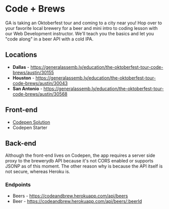 # Code + Brews

GA is taking an Oktoberfest tour and coming to a city near you! Hop over to your favorite local brewery for a beer and mini intro to coding lesson with our Web Development instructor. We'll teach you the basics and let you "code along" in a beer API with a cold IPA. 

## Locations 

* **Dallas** - https://generalassemb.ly/education/the-oktoberfest-tour-code-brews/austin/30155
* **Houston** - https://generalassemb.ly/education/the-oktoberfest-tour-code-brews/austin/30043
* **San Antonio** - https://generalassemb.ly/education/the-oktoberfest-tour-code-brews/austin/30568

## Front-end

* [Codepen Solution](http://codepen.io/mdang/pen/gwdWmp)
* Codepen Starter

## Back-end

Although the front-end lives on Codepen, the app requires a server side proxy to the brewerydb API because it's not CORS enabled or supports JSONP as of this moment. The other reason why is because the API itself is not secure, whereas Heroku is. 

### Endpoints

* Beers - https://codeandbrew.herokuapp.com/api/beers
* Beer - https://codeandbrew.herokuapp.com/api/beers/:beerId
